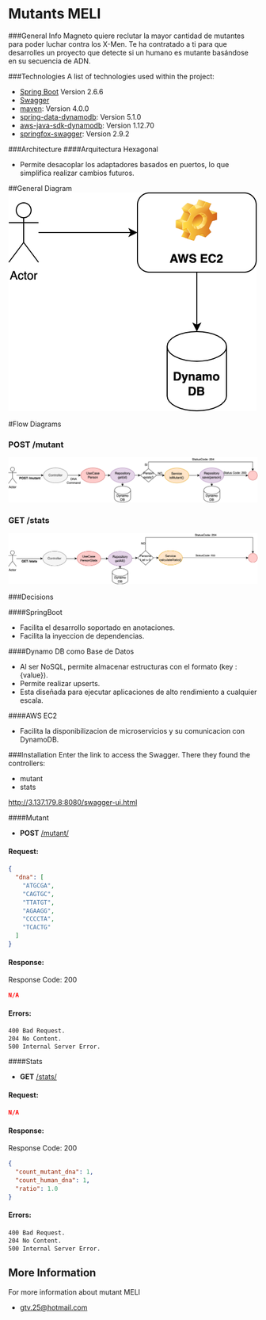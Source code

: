 # Mutants MELI

###General Info
Magneto quiere reclutar la mayor cantidad de mutantes para poder luchar contra los X-Men.
Te ha contratado a ti para que desarrolles un proyecto que detecte si un humano es mutante
basándose en su secuencia de ADN.

###Technologies
A list of technologies used within the project:
* [Spring Boot](https://start.spring.io/) Version 2.6.6
* [Swagger](https://swagger.io/)
* [maven](http://maven.apache.org/POM/4.0.0): Version 4.0.0
* [spring-data-dynamodb](com.github.derjust): Version 5.1.0
* [aws-java-sdk-dynamodb](com.amazonaws): Version 1.12.70
* [springfox-swagger](springfox-swagger): Version 2.9.2

###Architecture
####Arquitectura Hexagonal
* Permite desacoplar los adaptadores basados en puertos, lo que simplifica realizar cambios futuros.

##General Diagram
![img.png](img.png)

#Flow Diagrams
### POST /mutant
![img_1.png](img_1.png)

### GET /stats
![img_2.png](img_2.png)

###Decisions

####SpringBoot
* Facilita el desarrollo soportado en anotaciones.
* Facilita la inyeccion de dependencias.

####Dynamo DB como Base de Datos
* Al ser NoSQL, permite almacenar estructuras con el formato (key : {value}).
* Permite realizar upserts.
* Esta diseñada para ejecutar aplicaciones de alto rendimiento a cualquier escala.

####AWS EC2
* Facilita la disponibilizacion de microservicios y su comunicacion con DynamoDB.

###Installation
Enter the link to access the Swagger. There they found the controllers:
* mutant
* stats

http://3.137.179.8:8080/swagger-ui.html

####Mutant

- **POST** [/mutant/]()

#### Request:

```json
{
  "dna": [
    "ATGCGA",
    "CAGTGC",
    "TTATGT",
    "AGAAGG",
    "CCCCTA",
    "TCACTG"
  ]
}
```

#### Response:

Response Code: 200
```json
N/A
```

#### Errors:

```
400 Bad Request.
204 No Content. 
500 Internal Server Error.
```

####Stats

- **GET** [/stats/]()

#### Request:

```json
N/A
```

#### Response:

Response Code: 200
```json
{
  "count_mutant_dna": 1,
  "count_human_dna": 1,
  "ratio": 1.0
}
```

#### Errors:

```
400 Bad Request.
204 No Content.
500 Internal Server Error.
```

## More Information

For more information about mutant MELI

* [gtv.25@hotmail.com](mailto:gtv.25@hotmail.com)
